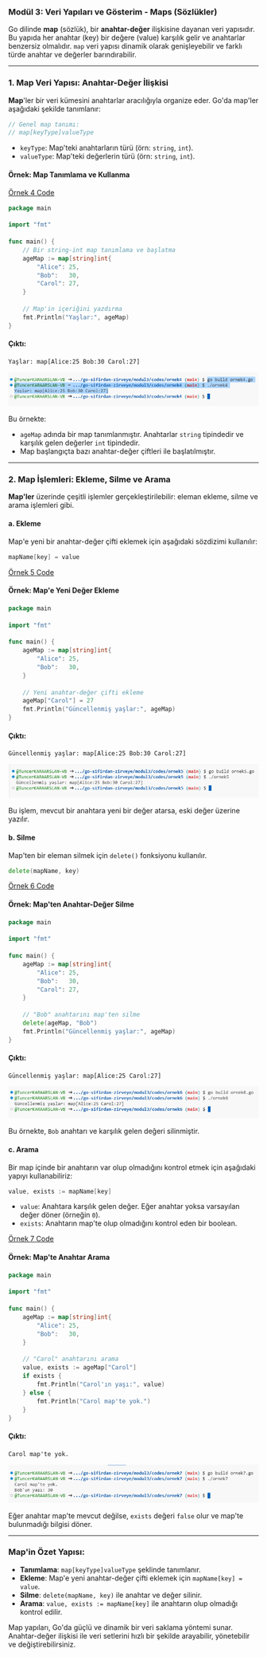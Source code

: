 ### Modül 3: Veri Yapıları ve Gösterim - Maps (Sözlükler)

Go dilinde **map** (sözlük), bir **anahtar-değer** ilişkisine dayanan veri yapısıdır. Bu yapıda her anahtar (key) bir değere (value) karşılık gelir ve anahtarlar benzersiz olmalıdır. `map` veri yapısı dinamik olarak genişleyebilir ve farklı türde anahtar ve değerler barındırabilir.

---

### 1. **Map Veri Yapısı: Anahtar-Değer İlişkisi**

**Map**'ler bir veri kümesini anahtarlar aracılığıyla organize eder. Go'da map'ler aşağıdaki şekilde tanımlanır:

```go
// Genel map tanımı: 
// map[keyType]valueType
```

- `keyType`: Map'teki anahtarların türü (örn: `string`, `int`).
- `valueType`: Map'teki değerlerin türü (örn: `string`, `int`).

#### Örnek: Map Tanımlama ve Kullanma

[Örnek 4 Code](codes/ornek4/ornek4.go)

```go
package main

import "fmt"

func main() {
    // Bir string-int map tanımlama ve başlatma
    ageMap := map[string]int{
        "Alice": 25,
        "Bob":   30,
        "Carol": 27,
    }

    // Map'in içeriğini yazdırma
    fmt.Println("Yaşlar:", ageMap)
}
```

#### Çıktı:
```
Yaşlar: map[Alice:25 Bob:30 Carol:27]
```

![Örnek 4 Code](images/ornek4.png)

Bu örnekte:
- `ageMap` adında bir map tanımlanmıştır. Anahtarlar `string` tipindedir ve karşılık gelen değerler `int` tipindedir.
- Map başlangıçta bazı anahtar-değer çiftleri ile başlatılmıştır.

---

### 2. **Map İşlemleri: Ekleme, Silme ve Arama**

**Map'ler** üzerinde çeşitli işlemler gerçekleştirilebilir: eleman ekleme, silme ve arama işlemleri gibi.

#### a. **Ekleme**
Map'e yeni bir anahtar-değer çifti eklemek için aşağıdaki sözdizimi kullanılır:
```go
mapName[key] = value
```

[Örnek 5 Code](codes/ornek5/ornek5.go)

#### Örnek: Map'e Yeni Değer Ekleme
```go
package main

import "fmt"

func main() {
    ageMap := map[string]int{
        "Alice": 25,
        "Bob":   30,
    }

    // Yeni anahtar-değer çifti ekleme
    ageMap["Carol"] = 27
    fmt.Println("Güncellenmiş yaşlar:", ageMap)
}
```

#### Çıktı:
```
Güncellenmiş yaşlar: map[Alice:25 Bob:30 Carol:27]
```

![Örnek 5 Çıktı](images/ornek5.png)

Bu işlem, mevcut bir anahtara yeni bir değer atarsa, eski değer üzerine yazılır.

#### b. **Silme**
Map'ten bir eleman silmek için `delete()` fonksiyonu kullanılır.

```go
delete(mapName, key)
```

[Örnek 6 Code](codes/ornek6/ornek6.go)

#### Örnek: Map'ten Anahtar-Değer Silme
```go
package main

import "fmt"

func main() {
    ageMap := map[string]int{
        "Alice": 25,
        "Bob":   30,
        "Carol": 27,
    }

    // "Bob" anahtarını map'ten silme
    delete(ageMap, "Bob")
    fmt.Println("Güncellenmiş yaşlar:", ageMap)
}
```

#### Çıktı:
```
Güncellenmiş yaşlar: map[Alice:25 Carol:27]
```

![Örnek 6 Çıktı](images/ornek6.png)

Bu örnekte, `Bob` anahtarı ve karşılık gelen değeri silinmiştir.

#### c. **Arama**
Bir map içinde bir anahtarın var olup olmadığını kontrol etmek için aşağıdaki yapıyı kullanabiliriz:
```go
value, exists := mapName[key]
```

- `value`: Anahtara karşılık gelen değer. Eğer anahtar yoksa varsayılan değer döner (örneğin `0`).
- `exists`: Anahtarın map'te olup olmadığını kontrol eden bir boolean.

[Örnek 7 Code](codes/ornek7/ornek7.go)

#### Örnek: Map'te Anahtar Arama
```go
package main

import "fmt"

func main() {
    ageMap := map[string]int{
        "Alice": 25,
        "Bob":   30,
    }

    // "Carol" anahtarını arama
    value, exists := ageMap["Carol"]
    if exists {
        fmt.Println("Carol'ın yaşı:", value)
    } else {
        fmt.Println("Carol map'te yok.")
    }
}
```

#### Çıktı:
```
Carol map'te yok.
```

![Örnek 7 Çıktı](images/ornek7.png)

Eğer anahtar map'te mevcut değilse, `exists` değeri `false` olur ve map'te bulunmadığı bilgisi döner.

---

### Map'in Özet Yapısı:
- **Tanımlama**: `map[keyType]valueType` şeklinde tanımlanır.
- **Ekleme**: Map'e yeni anahtar-değer çifti eklemek için `mapName[key] = value`.
- **Silme**: `delete(mapName, key)` ile anahtar ve değer silinir.
- **Arama**: `value, exists := mapName[key]` ile anahtarın olup olmadığı kontrol edilir.

Map yapıları, Go'da güçlü ve dinamik bir veri saklama yöntemi sunar. Anahtar-değer ilişkisi ile veri setlerini hızlı bir şekilde arayabilir, yönetebilir ve değiştirebilirsiniz.